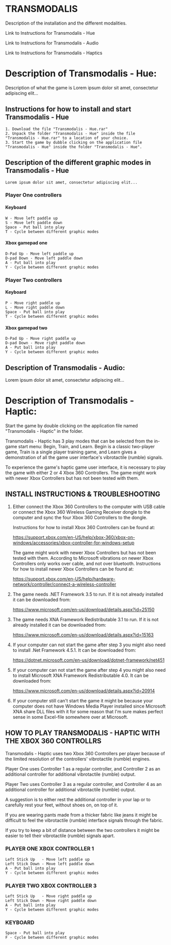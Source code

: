 # TRANSMODALIS
Description of the installation and the different modalities.

Link to Instructions for Transmodalis - Hue

Link to Instructions for Transmodalis - Audio

Link to Instructions for Transmodalis - Haptics

# Description of Transmodalis - Hue:
Description of what the game is Lorem ipsum dolor sit amet, consectetur adipiscing elit...

## Instructions for how to install and start Transmodalis - Hue
	1. Download the file "Transmodalis - Hue.rar"
	2. Unpack the folder "Transmodalis - Hue" inside the file "Transmodalis - Hue.rar" to a location of your choice.
	3. Start the game by dubble clicking on the application file "Transmodalis - Hue" inside the folder "Transmodalis - Hue".
## Description of the different graphic modes in Transmodalis - Hue
	Lorem ipsum dolor sit amet, consectetur adipiscing elit...
### Player One controllers
#### Keyboard
	W - Move left paddle up
	S - Move left paddle down
	Space - Put ball into play
	T - Cycle between different graphic modes	
#### Xbox gamepad one
	D-Pad Up - Move left paddle up
	D-pad Down - Move left paddle down
	A - Put ball into play
	Y - Cycle between different graphic modes	
### Player Two controllers
#### Keyboard
	P - Move right paddle up
	L - Move right paddle down
	Space - Put ball into play
	T - Cycle between different graphic modes
#### Xbox gamepad two
	D-Pad Up - Move right paddle up
	D-pad Down - Move right paddle down
	A - Put ball into play
	Y - Cycle between different graphic modes
## Description of Transmodalis - Audio:
Lorem ipsum dolor sit amet, consectetur adipiscing elit...
# Description of Transmodalis - Haptic:

Start the game by double clicking on the application file named "Transmodalis - Haptic" in the folder. 

Transmodalis - Haptic has 3 play modes that can be selected from the in-game start menu: Begin, Train, and Learn. Begin is a classic two-player game, Train is a single player training game, and Learn gives a demonstration of all the game user interface's vibrotactile (rumble) signals.

To experience the game's haptic game user interface, it is necessary to play the game with either 2 or 4 Xbox 360 Controllers. The game might work with newer Xbox Controllers but has not been tested with them.


## INSTALL INSTRUCTIONS & TROUBLESHOOTING

1.	Either connect the Xbox 360 Controllers to the computer with USB cable or connect the Xbox 360 		Wireless Gaming Receiver dongle to the computer and sync the four Xbox 360 Controllers to the 		dongle. 

	Instructions for how to install Xbox 360 Controllers can be found at:
	
	https://support.xbox.com/en-US/help/xbox-360/xbox-on-windows/accessories/xbox-controller-for-windows-setup

	The game might work with newer Xbox Controllers but has not been tested with them. According to Microsoft vibrations on newer Xbox Controllers only works over cable, and not over bluetooth. Instructions for how to install newer Xbox Controllers can be found at:
	
	https://support.xbox.com/en-US/help/hardware-network/controller/connect-a-wireless-controller

2.	The game needs .NET Framework 3.5 to run. If it is not already installed it can be downloaded
	from:
	
	https://www.microsoft.com/en-us/download/details.aspx?id=25150

3.	The game needs XNA Framework Redistributable 3.1 to run. If it is not already installed it can be
	downloaded from:
	
	https://www.microsoft.com/en-us/download/details.aspx?id=15163

4. 	If your computer can not start the game after step 3 you might also need to install .Net Framework
	4.5.1. It can be downloaded from:
	
	https://dotnet.microsoft.com/en-us/download/dotnet-framework/net451

5. 	If your computer can not start the game after step 4 you might also need to install Microsoft XNA
	Framework Redistributable 4.0. It can be downloaded from:
	
	https://www.microsoft.com/en-us/download/details.aspx?id=20914

6. 	If your computer still can't start the game it might be because your computer does not have
	Windows Media Player installed since Microsoft XNA share DLL files with it for some reason that I'm sure makes perfect sense in some Excel-file somewhere over at Microsoft.


## HOW TO PLAY TRANSMODALIS - HAPTIC WITH THE XBOX 360 CONTROLLRS

Transmodalis - Haptic uses two Xbox 360 Controllers per player because of the limited resolution of the controllers' vibrotactile (rumble) engines.

Player One uses Controller 1 as a regular controller, and Controller 2 as an additional controller for additional vibrotactile (rumble) output.  

Player Two uses Controller 3 as a regular controller, and Controller 4 as an additional controller for additional vibrotactile (rumble) output.

A suggestion is to either rest the additional controller in your lap or to carefully rest your feet, without shoes on, on top of it. 

If you are wearing pants made from a thicker fabric like jeans it might be difficult to feel the vibrotactile (rumble) interface signals through the fabric.

If you try to keep a bit of distance between the two controllers it might be easier to tell their vibrotactile (rumble) signals apart.


### PLAYER ONE XBOX CONTROLLER 1
	Left Stick Up 	- Move left paddle up
	Left Stick Down - Move left paddle down
	A - Put ball into play
	Y - Cycle between different graphic modes


### PLAYER TWO XBOX CONTROLLER 3
	Left Stick Up 	- Move right paddle up
	Left Stick Down - Move right paddle down
	A - Put ball into play
	Y - Cycle between different graphic modes
### KEYBOARD
	Space - Put ball into play
	F - Cycle between different graphic modes
